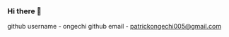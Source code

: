 ### Hi there 👋

<!--
**ongechi/ongechi** is a ✨ _special_ ✨ repository because its `README.md` (this file) appears on your GitHub profile.

Here are some ideas to get you started:

- 🔭 I’m currently working on ...full stack web development
- 🌱 I’m currently learning ...javascript and python
- 👯 I’m looking to collaborate on ...javascript
- 🤔 I’m looking for help with ...django,sql and php
- 💬 Ask me about ...css,abit of javascript
- 📫 How to reach me: ...patrickongechi005@gmail.com
- 😄 Pronouns: ...weird
- ⚡ Fun fact: ...i love space tracking
-->
github username - ongechi
github email - patrickongechi005@gmail.com

